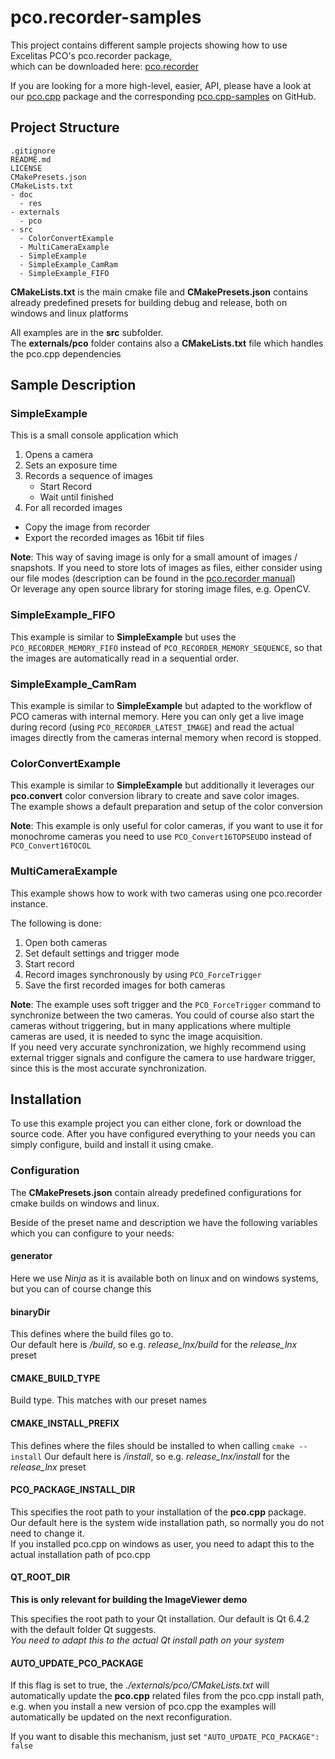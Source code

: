 # pco.recorder-samples
This project contains different sample projects showing how to use Excelitas PCO's pco.recorder package,   
which can be downloaded here: [pco.recorder](https://www.excelitas.com/de/product/pco-software-development-kits#custom-tab-general-sdk)

If you are looking for a more high-level, easier, API, please have a look at our
[pco.cpp](https://www.excelitas.com/product/pco-software-development-kits#custom-tab-c__) package and the corresponding
[pco.cpp-samples](https://github.com/Excelitas-PCO/pco.cpp-samples) on GitHub.

## Project Structure
 
```
.gitignore
README.md
LICENSE
CMakePresets.json
CMakeLists.txt
- doc
  - res
- externals
  - pco
- src
  - ColorConvertExample
  - MultiCameraExample
  - SimpleExample
  - SimpleExample_CamRam
  - SimpleExample_FIFO
```

**CMakeLists.txt** is the main cmake file and **CMakePresets.json** contains already predefined presets for building debug and release,
both on windows and linux platforms

All examples are in the **src** subfolder.  
The **externals/pco** folder contains also a **CMakeLists.txt** file which handles the pco.cpp dependencies

## Sample Description

### SimpleExample

This is a small console application which
1. Opens a camera
2. Sets an exposure time
3. Records a sequence of images
   - Start Record
   - Wait until finished
4. For all recorded images
  - Copy the image from recorder
  - Export the recorded images as 16bit tif files 

**Note**: This way of saving image is only for a small amount of images / snapshots. 
If you need to store lots of images as files, either consider using our file modes
(description can be found in the [pco.recorder manual](https://www.excelitas.com/de/de/file-download/download/public/103154?filename=pco_recorder_Manual.pdf))  
Or leverage any open source library for storing image files, e.g. OpenCV.

### SimpleExample_FIFO

This example is similar to **SimpleExample** but uses the ```PCO_RECORDER_MEMORY_FIFO``` instead of ```PCO_RECORDER_MEMORY_SEQUENCE```,
so that the images are automatically read in a sequential order.

### SimpleExample_CamRam

This example is similar to **SimpleExample** but adapted to the workflow of PCO cameras with internal memory. 
Here you can only get a live image during record (using ```PCO_RECORDER_LATEST_IMAGE```) and read the actual images directly from the cameras internal memory when record is stopped.  

### ColorConvertExample

This example is similar to **SimpleExample** but additionally it leverages our **pco.convert** color conversion library to create and save color images.  
The example shows a default preparation and setup of the color conversion 

**Note**: This example is only useful for color cameras, if you want to use it for monochrome cameras you need to use ```PCO_Convert16TOPSEUDO``` instead of ```PCO_Convert16TOCOL``` 

### MultiCameraExample

This example shows how to work with two cameras using one pco.recorder instance.

The following is done: 
1. Open both cameras
2. Set default settings and trigger mode
3. Start record
4. Record images synchronously by using ```PCO_ForceTrigger```
5. Save the first recorded images for both cameras

**Note**: The example uses soft trigger and the ```PCO_ForceTrigger``` command to synchronize between the two cameras. 
You could of course also start the cameras without triggering, but in many applications where multiple cameras are used, it is needed to sync the image acquisition.  
If you need very accurate synchronization, we highly recommend using external trigger signals and configure the camera to use hardware trigger, since this is the most accurate synchronization.


## Installation

To use this example project you can either clone, fork or download the source code. 
After you have configured everything to your needs you can simply configure, build and install it using cmake.

### Configuration

The **CMakePresets.json** contain already predefined configurations for cmake builds on windows and linux.  

Beside of the preset name and description we have the following variables which you can configure to your needs: 

#### generator 
Here we use *Ninja* as it is available both on linux and on windows systems, but you can of course change this

#### binaryDir
This defines where the build files go to.  
Our default here is *<preset name>/build*, so e.g. *release_lnx/build* for the *release_lnx* preset

#### CMAKE_BUILD_TYPE
Build type. This matches with our preset names

#### CMAKE_INSTALL_PREFIX
This defines where the files should be installed to when calling ```cmake --install```
Our default here is *<preset name>/install*, so e.g. *release_lnx/install* for the *release_lnx* preset

#### PCO_PACKAGE_INSTALL_DIR
This specifies the root path to your installation of the **pco.cpp** package.  
Our default here is the system wide installation path, so normally you do not need to change it.  
If you installed pco.cpp on windows as user, you need to adapt this to the actual installation path of pco.cpp

#### QT_ROOT_DIR
**This is only relevant for building the ImageViewer demo**

This specifies the root path to your Qt installation. 
Our default is Qt 6.4.2 with the default folder Qt suggests.  
*You need to adapt this to the actual Qt install path on your system*

#### AUTO_UPDATE_PCO_PACKAGE
If this flag is set to true, the *./externals/pco/CMakeLists.txt* will automatically update the **pco.cpp** related files from the pco.cpp install path, e.g. when you install a new version of pco.cpp the examples will automatically be updated on the next reconfiguration.

If you want to disable this mechanism, just set ```"AUTO_UPDATE_PCO_PACKAGE": false``` 
